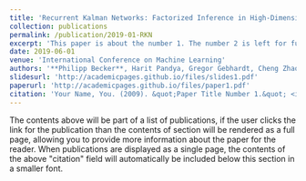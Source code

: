 ```yaml
---
title: 'Recurrent Kalman Networks: Factorized Inference in High-Dimensional Deep Feature Spaces'
collection: publications
permalink: /publication/2019-01-RKN
excerpt: 'This paper is about the number 1. The number 2 is left for future work.'
date: 2019-06-01
venue: 'International Conference on Machine Learning'
authors: '**Philipp Becker**, Harit Pandya, Gregor Gebhardt, Cheng Zhao, James Taylor, Gerhard Neumann'
slidesurl: 'http://academicpages.github.io/files/slides1.pdf'
paperurl: 'http://academicpages.github.io/files/paper1.pdf'
citation: 'Your Name, You. (2009). &quot;Paper Title Number 1.&quot; <i>Journal 1</i>. 1(1).'
---
```


The contents above will be part of a list of publications, if the user clicks the link for the publication than the contents of section will be rendered as a full page, allowing you to provide more information about the paper for the reader. When publications are displayed as a single page, the contents of the above "citation" field will automatically be included below this section in a smaller font.